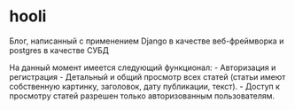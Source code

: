 # hooli
Блог, написанный с применением Django в качестве веб-фреймворка и postgres в качестве СУБД

На данный момент имеется следующий функционал:
    - Авторизация и регистрация
    - Детальный и общий просмотр всех статей (статьи имеют собственную картинку, заголовок, дату публикации, текст).
    - Доступ к просмотру статей разрешен только авторизованным пользователям.
